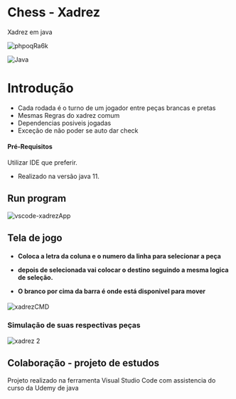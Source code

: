 <h1>Chess - Xadrez</h1>
Xadrez em java

![phpoqRa6k](https://user-images.githubusercontent.com/116466164/226506987-53befcb0-f228-47c2-8c3d-ff506862b82e.gif)

![Java](https://img.shields.io/badge/java-%23ED8B00.svg?style=for-the-badge&logo=java&logoColor=white)
<h1>Introdução</h1>

* Cada rodada é o turno de um jogador entre peças brancas e pretas 
* Mesmas Regras do xadrez comum
* Dependencias posiveis jogadas  
* Exceção de não poder se auto dar check

<h4>Pré-Requisitos</h4>
Utilizar IDE que preferir.

* Realizado na versão java 11.

<h2>Run program</h2>

![vscode-xadrezApp](https://user-images.githubusercontent.com/116466164/226508801-f6e687f3-db0e-4f17-87c1-4d2be4f5efb2.png)

<h2>Tela de jogo</h2>
<h4>

* Coloca a letra da coluna e o numero da linha para selecionar a peça

* depois de selecionada vai colocar o destino seguindo a mesma logica de seleção.

* O branco por cima da barra é onde está disponivel para mover</h4>

![xadrezCMD](https://user-images.githubusercontent.com/116466164/226507711-203d6c8d-76a7-44a7-b971-b633c6b86df8.png)

<h3>Simulação de suas respectivas peças</h3>

![xadrez 2](https://user-images.githubusercontent.com/116466164/226507377-5a1d6588-c530-46fd-bce0-7d229feeeacf.png)

<h2>Colaboração - projeto de estudos</h2>
Projeto realizado na ferramenta Visual Studio Code com assistencia do curso da Udemy de java 
